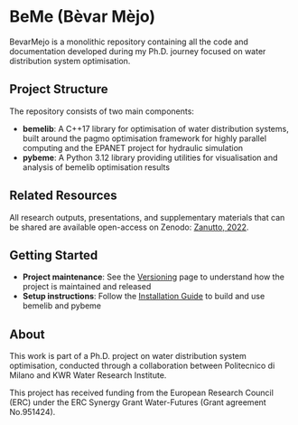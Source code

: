# BeMe (Bèvar Mèjo)

BevarMejo is a monolithic repository containing all the code and documentation developed during my Ph.D. journey focused on water distribution system optimisation.

## Project Structure

The repository consists of two main components:

- **bemelib**: A C++17 library for optimisation of water distribution systems, built around the pagmo optimisation framework for highly parallel computing and the EPANET project for hydraulic simulation
- **pybeme**: A Python 3.12 library providing utilities for visualisation and analysis of bemelib optimisation results

## Related Resources

All research outputs, presentations, and supplementary materials that can be shared are available open-access on Zenodo: [Zanutto, 2022](https://doi.org/10.5281/zenodo.10912466).

## Getting Started

- **Project maintenance**: See the [Versioning](versioning.md) page to understand how the project is maintained and released
- **Setup instructions**: Follow the [Installation Guide](building.md) to build and use bemelib and pybeme

## About

This work is part of a Ph.D. project on water distribution system optimisation, conducted through a collaboration between Politecnico di Milano and KWR Water Research Institute.

This project has received funding from the European Research Council (ERC) under the ERC Synergy Grant Water-Futures (Grant agreement No.951424).